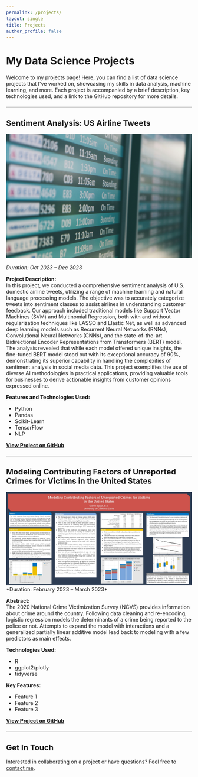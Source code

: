 ```yaml
---
permalink: /projects/
layout: single
title: Projects
author_profile: false
---
```


# My Data Science Projects

Welcome to my projects page! Here, you can find a list of data science projects that I've worked on, showcasing my skills in data analysis, machine learning, and more. Each project is accompanied by a brief description, key technologies used, and a link to the GitHub repository for more details.

<div style="border-bottom: 2px solid #ccc; margin: 20px 0;"></div>

## Sentiment Analysis: US Airline Tweets

<img src="/assets/images/AirlineFlightInfoScreen.jpg" alt="Project Image" width="650" height="auto"/>

<!--  ![Sentiment Analysis: US Airline Tweets](/assets/images/AirlineFlightInfoScreen.jpg)  -->

*Duration: Oct 2023 – Dec 2023*

**Project Description:**  
In this project, we conducted a comprehensive sentiment analysis of U.S. domestic airline tweets, utilizing a range of machine learning and natural language processing models. The objective was to accurately categorize tweets into sentiment classes to assist airlines in understanding customer feedback. Our approach included traditional models like Support Vector Machines (SVM) and Multinomial Regression, both with and without regularization techniques like LASSO and Elastic Net, as well as advanced deep learning models such as Recurrent Neural Networks (RNNs), Convolutional Neural Networks (CNNs), and the state-of-the-art Bidirectional Encoder Representations from Transformers (BERT) model. The analysis revealed that while each model offered unique insights, the fine-tuned BERT model stood out with its exceptional accuracy of 90%, demonstrating its superior capability in handling the complexities of sentiment analysis in social media data. This project exemplifies the use of diverse AI methodologies in practical applications, providing valuable tools for businesses to derive actionable insights from customer opinions expressed online.

**Features and Technologies Used:**
- Python
- Pandas
- Scikit-Learn
- TensorFlow
- NLP

**[View Project on GitHub](https://github.com/gspiga/TweetSentimentAnalysis/tree/main)**

<div style="border-bottom: 2px solid #ccc; margin: 20px 0;"></div>

## Modeling Contributing Factors of Unreported Crimes for Victims in the United States

<img src="/assets/images/UnreportedCrimesProj.jpg" alt="Project Image" width="650" height="auto"/>
*Duration: February 2023 – March 2023*

**Abstract:**  
The 2020 National Crime Victimization Survey (NCVS) provides information about crime around the country. Following data cleaning and re-encoding, logistic regression models the determinants of a crime being reported to the police or not. Attempts to expand the model with interactions and a generalized partially linear additive model lead back to modeling with a few predictors as main effects. 

**Technologies Used:**
- R
- ggplot2/plotly
- tidyverse

**Key Features:**
- Feature 1
- Feature 2
- Feature 3

**[View Project on GitHub](link-to-your-github-repo)**

<div style="border-bottom: 2px solid #ccc; margin: 20px 0;"></div>

<!--
## Project 3: [Project Title Here]

![Project 3 Image](link-to-image-if-available.png)  
*Duration: Start Date – End Date*

**Project Description:**  
Provide a brief overview of the project. Include the objectives, the problem it solves, and any interesting findings.

**Technologies Used:**
- SQL
- Tableau
- Python
- Any other technologies or libraries used

**Key Features:**
- Feature 1
- Feature 2
- Feature 3

**[View Project on GitHub](link-to-your-github-repo)**

<div style="border-bottom: 2px solid #ccc; margin: 20px 0;"></div>

### More Projects

For more projects and detailed information, please visit my [GitHub Profile](link-to-your-github-profile).


<div style="border-bottom: 2px solid #ccc; margin: 20px 0;"></div>
 -->
 
## Get In Touch

Interested in collaborating on a project or have questions? Feel free to [contact me](your-contact-information-link).

